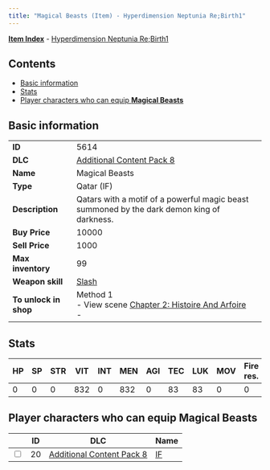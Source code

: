 ```yaml
---
title: "Magical Beasts (Item) - Hyperdimension Neptunia Re;Birth1"
---
```


[**Item Index**](/neptunia/rb1/item/index.html) - [Hyperdimension Neptunia Re;Birth1](/neptunia/rb1)

## Contents

- [Basic information](#basic-information)
- [Stats](#stats)
- [Player characters who can equip **Magical Beasts**](#player-characters-who-can-equip-magical-beasts)

## Basic information

|   |   |
| -- | -- |
| **ID** | 5614 |
| **DLC** | [Additional Content Pack 8](/neptunia/rb1/dlc/17-pack8.html) |
| **Name** | Magical Beasts |
| **Type** | Qatar (IF) |
| **Description** | Qatars with a motif of a powerful magic beast summoned by the dark demon king of darkness. |
| **Buy Price** | 10000 |
| **Sell Price** | 1000 |
| **Max inventory** | 99 |
| **Weapon skill** | [Slash](/neptunia/rb1/skill/17-3202-slash.html) |
| **To unlock in shop** | Method 1<br />- View scene [Chapter 2: Histoire And Arfoire](/neptunia/rb1/scene/1-201-chapter-2-histoire-and-arfoire.html)<br />-  |

## Stats

| HP | SP | STR | VIT | INT | MEN | AGI | TEC | LUK | MOV | Fire res. | Ice res. | Wind res. | Lightning res. |
| -- | -- | --- | --- | --- | --- | --- | --- | --- | --- | --------- | -------- | --------- | -------------- |
| 0 | 0 | 0 | 832 | 0 | 832 | 0 | 83 | 83 | 0 | 0 | 0 | 0 | 0 |

## Player characters who can equip **Magical Beasts**

|    | ID | DLC | Name |
| -- | -- | --- | ---- |
| <input type="checkbox" id="rb1-player-17-20" class="trackbox" /> | 20 | [Additional Content Pack 8](/neptunia/rb1/dlc/17-pack8.html) | [IF](/neptunia/rb1/player/17-20-if.html) |